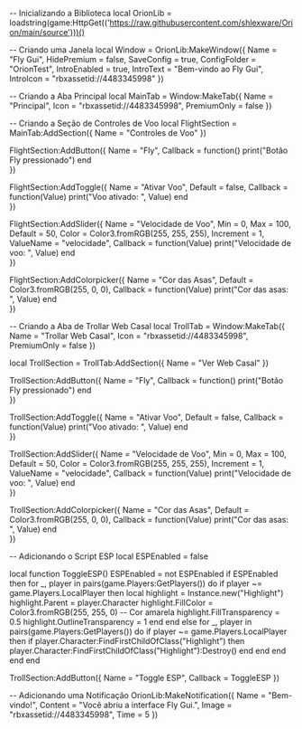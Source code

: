 -- Inicializando a Biblioteca
local OrionLib = loadstring(game:HttpGet(('https://raw.githubusercontent.com/shlexware/Orion/main/source')))()

-- Criando uma Janela
local Window = OrionLib:MakeWindow({
    Name = "Fly Gui",
    HidePremium = false,
    SaveConfig = true,
    ConfigFolder = "OrionTest",
    IntroEnabled = true,
    IntroText = "Bem-vindo ao Fly Gui",
    IntroIcon = "rbxassetid://4483345998"
})

-- Criando a Aba Principal
local MainTab = Window:MakeTab({
    Name = "Principal",
    Icon = "rbxassetid://4483345998",
    PremiumOnly = false
})

-- Criando a Seção de Controles de Voo
local FlightSection = MainTab:AddSection({
    Name = "Controles de Voo"
})

FlightSection:AddButton({
    Name = "Fly",
    Callback = function()
        print("Botão Fly pressionado")
    end    
})

FlightSection:AddToggle({
    Name = "Ativar Voo",
    Default = false,
    Callback = function(Value)
        print("Voo ativado: ", Value)
    end    
})

FlightSection:AddSlider({
    Name = "Velocidade de Voo",
    Min = 0,
    Max = 100,
    Default = 50,
    Color = Color3.fromRGB(255, 255, 255),
    Increment = 1,
    ValueName = "velocidade",
    Callback = function(Value)
        print("Velocidade de voo: ", Value)
    end    
})

FlightSection:AddColorpicker({
    Name = "Cor das Asas",
    Default = Color3.fromRGB(255, 0, 0),
    Callback = function(Value)
        print("Cor das asas: ", Value)
    end	  
})

-- Criando a Aba de Trollar Web Casal
local TrollTab = Window:MakeTab({
    Name = "Trollar Web Casal",
    Icon = "rbxassetid://4483345998",
    PremiumOnly = false
})

local TrollSection = TrollTab:AddSection({
    Name = "Ver Web Casal"
})

TrollSection:AddButton({
    Name = "Fly",
    Callback = function()
        print("Botão Fly pressionado")
    end    
})

TrollSection:AddToggle({
    Name = "Ativar Voo",
    Default = false,
    Callback = function(Value)
        print("Voo ativado: ", Value)
    end    
})

TrollSection:AddSlider({
    Name = "Velocidade de Voo",
    Min = 0,
    Max = 100,
    Default = 50,
    Color = Color3.fromRGB(255, 255, 255),
    Increment = 1,
    ValueName = "velocidade",
    Callback = function(Value)
        print("Velocidade de voo: ", Value)
    end    
})

TrollSection:AddColorpicker({
    Name = "Cor das Asas",
    Default = Color3.fromRGB(255, 0, 0),
    Callback = function(Value)
        print("Cor das asas: ", Value)
    end	  
})

-- Adicionando o Script ESP
local ESPEnabled = false

local function ToggleESP()
    ESPEnabled = not ESPEnabled
    if ESPEnabled then
        for _, player in pairs(game.Players:GetPlayers()) do
            if player ~= game.Players.LocalPlayer then
                local highlight = Instance.new("Highlight")
                highlight.Parent = player.Character
                highlight.FillColor = Color3.fromRGB(255, 255, 0) -- Cor amarela
                highlight.FillTransparency = 0.5
                highlight.OutlineTransparency = 1
            end
        end
    else
        for _, player in pairs(game.Players:GetPlayers()) do
            if player ~= game.Players.LocalPlayer then
                if player.Character:FindFirstChildOfClass("Highlight") then
                    player.Character:FindFirstChildOfClass("Highlight"):Destroy()
                end
            end
        end
    end
end

TrollSection:AddButton({
    Name = "Toggle ESP",
    Callback = ToggleESP
})

-- Adicionando uma Notificação
OrionLib:MakeNotification({
    Name = "Bem-vindo!",
    Content = "Você abriu a interface Fly Gui.",
    Image = "rbxassetid://4483345998",
    Time = 5
})
